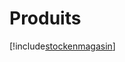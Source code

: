 # Produits

[!include[stockenmagasin](produits.stockenmagasin.autogen.md)]








































